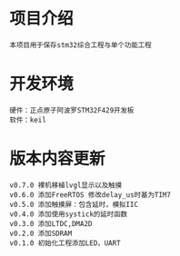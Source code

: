 # 项目介绍
	本项目用于保存stm32综合工程与单个功能工程
	
# 开发环境
	硬件：正点原子阿波罗STM32F429开发板
	软件：keil

# 版本内容更新
	v0.7.0 裸机移植lvgl显示以及触摸
	v0.6.0 添加FreeRTOS 修改delay_us时基为TIM7
	v0.5.0 添加触摸屏：包含延时，模拟IIC
	v0.4.0 添加使用systick的延时函数
	v0.3.0 添加LTDC,DMA2D
	v0.2.0 添加SDRAM
	v0.1.0 初始化工程添加LED，UART
	
